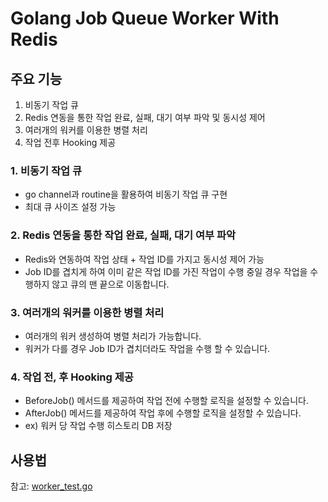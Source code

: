 # Golang Job Queue Worker With Redis

## 주요 기능
1. 비동기 작업 큐
2. Redis 연동을 통한 작업 완료, 실패, 대기 여부 파악 및 동시성 제어
3. 여러개의 워커를 이용한 병렬 처리
4. 작업 전후 Hooking 제공

### 1. 비동기 작업 큐
- go channel과 routine을 활용하여 비동기 작업 큐 구현
- 최대 큐 사이즈 설정 가능

### 2. Redis 연동을 통한 작업 완료, 실패, 대기 여부 파악
- Redis와 연동하여 작업 상태 + 작업 ID를 가지고 동시성 제어 가능
- Job ID를 겹치게 하여 이미 같은 작업 ID를 가진 작업이 수행 중일 경우 작업을 수행하지 않고 큐의 맨 끝으로 이동합니다.

### 3. 여러개의 워커를 이용한 병렬 처리
- 여러개의 워커 생성하여 병렬 처리가 가능합니다.
- 워커가 다를 경우 Job ID가 겹치더라도 작업을 수행 할 수 있습니다.

### 4. 작업 전, 후 Hooking 제공
- BeforeJob() 메서드를 제공하여 작업 전에 수행할 로직을 설정할 수 있습니다.
- AfterJob() 메서드를 제공하여 작업 후에 수행할 로직을 설정할 수  있습니다.
- ex) 워커 당 작업 수행 히스토리 DB 저장

## 사용법

참고: [worker_test.go](./worker_test.go)
